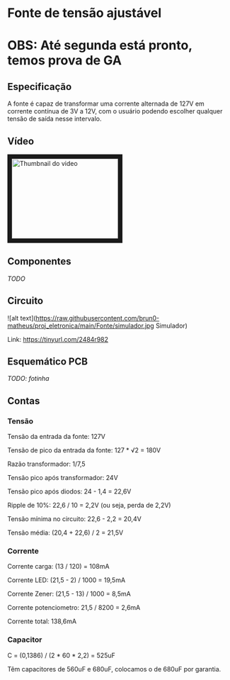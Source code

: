 # Fonte de tensão ajustável

# OBS: Até segunda está pronto, temos prova de GA

## Especificação

A fonte é capaz de transformar uma corrente alternada de 127V em corrente contínua de 3V a 12V, com o usuário podendo escolher qualquer tensão de saída nesse intervalo.

## Vídeo

<a href="http://www.youtube.com/watch?feature=player_embedded&v=84dRtorudmM
" target="_blank"><img src="http://img.youtube.com/vi/84dRtorudmM/0.jpg" 
alt="Thumbnail do video" width="240" height="180" border="10" /></a>

## Componentes

_TODO_

## Circuito

![alt text](https://raw.githubusercontent.com/brun0-matheus/proj_eletronica/main/Fonte/simulador.jpg Simulador)

Link: <https://tinyurl.com/2484r982>

## Esquemático PCB

_TODO: fotinha_

## Contas

### Tensão

Tensão da entrada da fonte: 127V

Tensão de pico da entrada da fonte: 127 * √2 = 180V


Razão transformador: 1/7,5

Tensão pico após transformador: 24V

Tensão pico após diodos: 24 - 1,4 = 22,6V


Ripple de 10%: 22,6 / 10 = 2,2V (ou seja, perda de 2,2V)

Tensão mínima no circuito: 22,6 - 2,2 = 20,4V


Tensão média: (20,4 + 22,6) / 2 = 21,5V

### Corrente

Corrente carga: (13 / 120) = 108mA

Corrente LED: (21,5 - 2) / 1000 = 19,5mA

Corrente Zener: (21,5 - 13) / 1000 = 8,5mA

Corrente potenciometro: 21,5 / 8200 = 2,6mA


Corrente total: 138,6mA

### Capacitor 

C = (0,1386) / (2 * 60 * 2,2) = 525uF

Têm capacitores de 560uF e 680uF, colocamos o de 680uF por garantia.

